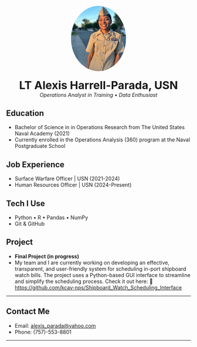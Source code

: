 <p align="center">
  <img src="https://github.com/alexissp1/my_portfolio/blob/main/Screenshot.jpg" width="150" style="border-radius:50%"><br><br>
  <b style="font-size:30px"> LT Alexis Harrell-Parada, USN</b><br>
  <i> Operations Analyst in Training • Data Enthusiast</i>
</p>

## Education
- Bachelor of Science in in Operations Research from The United States Naval Academy (2021)
- Currently enrolled in the Operations Analysis (360) program at the Naval Postgraduate School

## Job Experience
- Surface Warfare Officer | USN (2021-2024)
- Human Resources Officer | USN (2024-Present)

## Tech I Use 
- Python • R • Pandas • NumPy
- Git & GitHub

## Project

- **Final Project (in progress)**  
- My team and I are currently working on developing an effective, transparent, and user-friendly system for scheduling in-port shipboard watch bills. The project uses a Python-based GUI interface to streamline and simplify the scheduling process. Check it out here: 🔗 https://github.com/kcav-nps/Shipboard_Watch_Scheduling_Interface

---

## Contact Me
- Email: alexis_parada@yahoo.com
- Phone: (757)-553-8801


---


